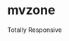 # mvzone
Totally Responsive
<div>
<img src="https://github.com/Mukeshzigbee/MvZone/blob/main/background/Mv1.JPG" alt="">
</div>
<div>
<img src="https://github.com/Mukeshzigbee/MvZone/blob/main/background/Mv2.jpg" alt=""><img src="https://github.com/Mukeshzigbee/MvZone/blob/main/background/Mv3.jpg" alt="">
</div>
